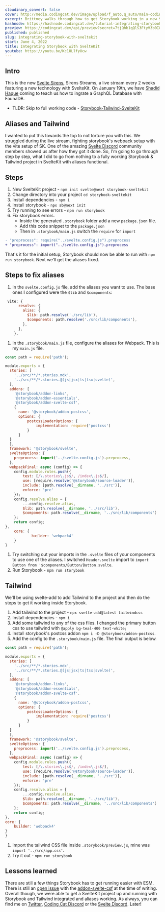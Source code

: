 ```yaml
---
cloudinary_convert: false
cover: http://media.codingcat.dev/image/upload/f_auto,q_auto/main-codingcatdev-photo/Storybook.jpg
excerpt: Brittney walks through how to get Storybook working in a new SvelteKit project.
hashnode: https://hashnode.codingcat.dev/tutorial-integrating-storybook-with-sveltekit
preview: https://codingcat.dev/api/preview?secret=7tjQhb1qQlS3FtyV3b0I&selectionType=tutorial&selectionSlug=integrating-storybook-with-sveltekit&_id=d62f77b86e45401999c1c60f6a0ec2bc
published: published
slug: integrating-storybook-with-sveltekit
start: June 4, 2022
title: Integrating Storybook with SvelteKit
youtube: https://youtu.be/Kc1ULlfyUcw
---
```

## Intro

This is the new [Svelte Sirens](https://codingcat.dev/tutorial/sveltesirens.dev), Sirens Streams, a live stream every 2 weeks featuring a new technology with SvelteKit. On January 19th, we have [Shadid Haque](https://twitter.com/HaqueShadid) coming to teach us how to ingrate a GraphQL Database with FaunaDB.

- TLDR: Skip to full working code - [Storybook-Tailwind-SvelteKit](https://github.com/brittneypostma/storybook-sveltekit)

## Aliases and Tailwind

I wanted to put this towards the top to not torture you with this. We struggled during the live stream, fighting storybook's webpack setup with the vite setup of SK. One of the amazing [Svelte Discord](https://svelte.dev/chat) community members showed us after how they got it done. So, I'm going to go through step by step, what I did to go from nothing to a fully working Storybook & Tailwind project in SvelteKit with aliases functional.

## Steps

1. New SvelteKit project - `npm init svelte@next storybook-sveltekit`
2. Change directory into your project `cd storybook-sveltekit`
3. Install dependencies - `npm i`
4. Install storybook - `npx sb@next init`
5. Try running to see errors - `npm run storybook`
6. Fix storybook errors.   
    - Inside the generated `.storybook` folder add a new `package.json` file.
    - Add this code snippet to the `package.json`
    - Then in `.storybook/main.js` switch the `require` for `import`

```diff
- "preprocess": require("../svelte.config.js").preprocess
+ "preprocess": import("../svelte.config.js").preprocess
```

That's it for the initial setup, Storybook should now be able to run with `npm run storybook`. Next we'll get the aliases fixed.

## Steps to fix aliases

1. In the `svelte.config.js` file, add the aliases you want to use. The base ones I configured were the `$lib` and `$components`:

```jsx
 vite: {
      resolve: {
        alias: {
          $lib: path.resolve('./src/lib'),
          $components: path.resolve('./src/lib/components'),
        },
      },
    },

```

1. In the `.storybook/main.js` file, configure the aliases for Webpack. This is my `main.js` file.

```jsx
const path = require('path');

module.exports = {
  stories: [
    '../src/**/*.stories.mdx',
    '../src/**/*.stories.@(js|jsx|ts|tsx|svelte)',
  ],
  addons: [
    '@storybook/addon-links',
    '@storybook/addon-essentials',
    '@storybook/addon-svelte-csf',
    {
      name: '@storybook/addon-postcss',
      options: {
          postcssLoaderOptions: {
              implementation: require('postcss')
          }
      }
  }
  ],
  framework: '@storybook/svelte',
  svelteOptions: {
    preprocess: import('../svelte.config.js').preprocess,
  },
  webpackFinal: async (config) => {
    config.module.rules.push({
        test: [/\.stories\.js$/, /index\.js$/],
        use: [require.resolve('@storybook/source-loader')],
        include: [path.resolve(__dirname, '../src')],
        enforce: 'pre'
    });
    config.resolve.alias = {
        ...config.resolve.alias,
        $lib: path.resolve(__dirname, '../src/lib'),
        $components: path.resolve(__dirname, '../src/lib/components')
    };
    return config;
},
	core: {
			builder: 'webpack4'
	}
}

```

1. Try switching out your imports in the `.svelte` files of your components to use one of the aliases. I switched `Header.svelte` import to `import Button from '$components/Button/Button.svelte`.
2. Run Storybook - `npm run storybook`

## Tailwind

We'll be using svelte-add to add Tailwind to the project and then do the steps to get it working inside Storybook.

1. Add tailwind to the project - `npx svelte-add@latest tailwindcss`
2. Install dependencies - `npm i`
3. Add some tailwind to any of the css files. I changed the primary button css to use tailwind with `@apply bg-teal-400 text-white;`
4. Install storybook's postcss addon `npm i -D @storybook/addon-postcss`.
5. Add the config to the `.storybook/main.js` file. The final output is below.

```jsx
const path = require('path');

module.exports = {
  stories: [
    '../src/**/*.stories.mdx',
    '../src/**/*.stories.@(js|jsx|ts|tsx|svelte)',
  ],
  addons: [
    '@storybook/addon-links',
    '@storybook/addon-essentials',
    '@storybook/addon-svelte-csf',
    {
      name: '@storybook/addon-postcss',
      options: {
          postcssLoaderOptions: {
              implementation: require('postcss')
          }
      }
  }
  ],
  framework: '@storybook/svelte',
  svelteOptions: {
    preprocess: import('../svelte.config.js').preprocess,
  },
  webpackFinal: async (config) => {
    config.module.rules.push({
        test: [/\.stories\.js$/, /index\.js$/],
        use: [require.resolve('@storybook/source-loader')],
        include: [path.resolve(__dirname, '../src')],
        enforce: 'pre'
    });
    config.resolve.alias = {
        ...config.resolve.alias,
        $lib: path.resolve(__dirname, '../src/lib'),
        $components: path.resolve(__dirname, '../src/lib/components')
    };
    return config;
},
core: {
    builder: 'webpack4'
}
}

```

1. Import the tailwind CSS file inside `.storybook/preview.js`, mine was `import '../src/app.css'`.
2. Try it out - `npm run storybook`

## Lessons learned

There are still a few things Storybook has to get running easier with ESM. There is still an [open issue](https://github.com/storybookjs/addon-svelte-csf/issues/37) with the [addon-svelte-csf](https://github.com/storybookjs/addon-svelte-csf) at the time of writing. Overall though, we were able to get a SvelteKit project up and running with Storybook and Tailwind integrated and aliases working. As always, you can find me on [Twitter](https://twitter.com/BrittneyPostma), [Coding Cat Discord](https://discord.gg/kGYAaAKZQf) or the [Svelte Discord](https://svelte.dev/chat). Later!